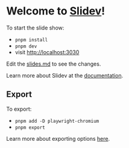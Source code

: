 # Welcome to [Slidev](https://github.com/slidevjs/slidev)!

To start the slide show:

- `pnpm install`
- `pnpm dev`
- visit <http://localhost:3030>

Edit the [slides.md](./slides.md) to see the changes.

Learn more about Slidev at the [documentation](https://sli.dev/).

## Export

To export:

- `pnpm add -D playwright-chromium`
- `pnpm export`

Learn more about exporting options [here](https://sli.dev/guide/exporting.html).